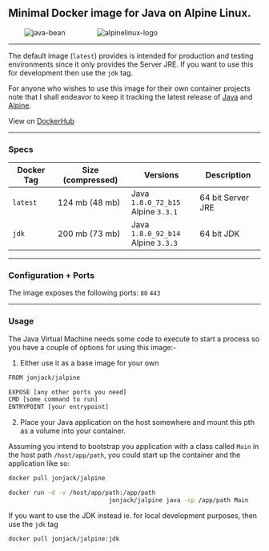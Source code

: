 ## Minimal Docker image for Java on Alpine Linux.

&nbsp;&nbsp;&nbsp;&nbsp;&nbsp;&nbsp;&nbsp; ![java-bean](https://cloud.githubusercontent.com/assets/604609/11711952/ffaa4b3a-9f21-11e5-9cd6-e3cb705c2146.jpg) &nbsp;&nbsp;&nbsp;&nbsp;&nbsp;&nbsp;&nbsp;&nbsp;&nbsp;&nbsp;&nbsp;&nbsp;&nbsp;&nbsp;
![alpinelinux-logo](https://cloud.githubusercontent.com/assets/604609/11691594/a255c628-9e93-11e5-8a0b-3275b8437c98.jpg)

---

The default image (`latest`) provides is intended for production and testing environments since it only provides the Server JRE. If you want to use this for development then use the `jdk` tag.

For anyone who wishes to use this image for their own container projects note that I shall endeavor to keep it tracking the latest release of [Java](https://www.oracle.com/java/index.html) and [Alpine](http://www.alpinelinux.org/).

View on [DockerHub](https://hub.docker.com/r/jonjack/jalpine/)

---

### Specs 

Docker Tag    |  Size (compressed)  |  Versions                               |  Description
--------------|---------------------|-----------------------------------------|-------------------------
`latest`      | 124 mb (48 mb)      | Java `1.8.0_72_b15` <br>Alpine `3.3.1`  | 64 bit Server JRE
`jdk`         | 200 mb (73 mb)      | Java `1.8.0_92_b14` <br>Alpine `3.3.3`  | 64 bit JDK

---

### Configuration + Ports

The image exposes the following ports:   `80`  `443`

---

### Usage 

The Java Virtual Machine needs some code to execute to start a process so you have a couple of options for using this image:-

1. Either use it as a base image for your own

 ```bash
FROM jonjack/jalpine

EXPOSE [any other ports you need]
CMD [some command to run]
ENTRYPOINT [your entrypoint]
```

2. Place your Java application on the host somewhere and mount this pth as a volume into your container.    

 Assuming you intend to bootstrap you application with a class called `Main` in the host path `/host/app/path`, you could start up the container and the application like so:

 ```bash
docker pull jonjack/jalpine

docker run -d -v /host/app/path:/app/path 
                             jonjack/jalpine java -cp /app/path Main
```

If you want to use the JDK instead ie. for local development purposes, then use the `jdk` tag

```bash
docker pull jonjack/jalpine:jdk
```


